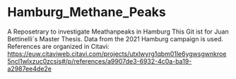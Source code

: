 # Hamburg_Methane_Peaks
A Reposetrary to investigate Meathanpeaks in Hamburg
This Git ist for Juan Bettinelli´s Master Thesis.
Data from the 2021 Hamburg campaign is used.
References are organized in Citavi:
https://euw.citaviweb.citavi.com/projects/utxlwyrg1qbm01le6ygwsgwnkroe5ncl1wlxzuc0zcsis#/p/references/a9907de3-6932-4c0a-ba19-a2987ee4de2e
